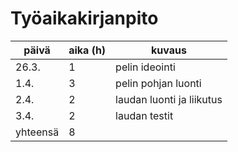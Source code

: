 # Työaikakirjanpito

päivä | aika (h) | kuvaus
---| ---| ---
26.3. | 1 | pelin ideointi
1.4. | 3 | pelin pohjan luonti
2.4. | 2 | laudan luonti ja liikutus
3.4. | 2 | laudan testit
yhteensä |  8 |
